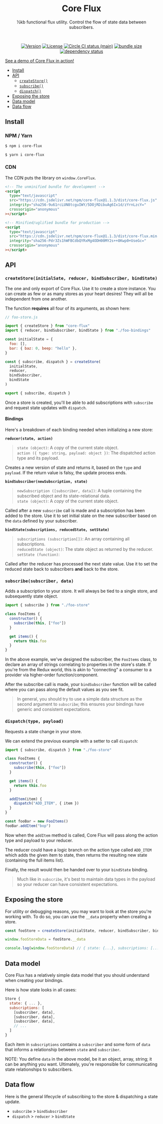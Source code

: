 <h1 align="center">Core Flux</h1>
<p align="center">½kb functional flux utility. Control the flow of state data between subscribers.</p>
<br>
<p align="center">
  <a href="https://www.npmjs.com/package/core-flux"><img src="https://img.shields.io/npm/v/core-flux.svg?sanitize=true" alt="Version"></a>
  <a href="https://www.npmjs.com/package/core-flux"><img src="https://img.shields.io/npm/l/core-flux.svg?sanitize=true" alt="License"></a>
  <a href="https://www.npmjs.com/package/core-flux"><img src="https://badgen.net/circleci/github/geotrev/core-flux/main" alt="Circle CI status (main)" /></a>
  <a href="https://www.npmjs.com/package/core-flux"><img src="https://badgen.net/bundlephobia/minzip/core-flux" alt="bundle size" /></a>
  <a href="https://www.libraries.io/npm/core-flux"><img src="https://img.shields.io/librariesio/release/npm/core-flux" alt="dependency status" /></a>
</p>

[See a demo of Core Flux in action!](https://todo-rotom.netlify.app/)

- [Install](#install)
- [API](#api)
  - [`createStore()`](#createstore)
  - [`subscribe()`](#subscribe)
  - [`dispatch()`](#dispatch)
- [Exposing the store](#exposing-the-store)
- [Data model](#data-model)
- [Data flow](#data-flow)

## Install

### NPM / Yarn

```sh
$ npm i core-flux
```

```sh
$ yarn i core-flux
```

### CDN

The CDN puts the library on `window.CoreFlux`.

```html
<!-- The unminified bundle for development -->
<script
  type="text/javascript"
  src="https://cdn.jsdelivr.net/npm/core-flux@1.1.3/dist/core-flux.js"
  integrity="sha256-9u61rcLUN8tcguIWY/5DOjRDibuAg6Ix1d/zYrnLzcY="
  crossorigin="anonymous"
></script>

<!-- Minified/uglified bundle for production -->
<script
  type="text/javascript"
  src="https://cdn.jsdelivr.net/npm/core-flux@1.1.3/dist/core-flux.min.js"
  integrity="sha256-Pdr3Zs1hWFBCdbQYRxMg4ODH00MY2s++8Kwp0+UseGc="
  crossorigin="anonymous"
></script>
```

## API

<h3 id="createstore"><code>createStore(initialSate, reducer, bindSubscriber, bindState)</code></h3>

The one and only export of Core Flux. Use it to create a store instance. You can create as few or as many stores as your heart desires! They will all be independent from one another.

The function **requires** all four of its arguments, as shown here:

```js
// foo-store.js

import { createStore } from "core-flux"
import { reducer, bindSubscriber, bindState } from "./foo-bindings"

const initialState = {
  foo: [],
  bar: { baz: 0, beep: "hello" },
}

const { subscribe, dispatch } = createStore(
  initialState,
  reducer,
  bindSubscriber,
  bindState
)

export { subscribe, dispatch }
```

Once a store is created, you'll be able to add subscriptions with `subscribe` and request state updates with `dispatch`.

#### Bindings

Here's a breakdown of each binding needed when initializing a new store:

**`reducer(state, action)`**

> `state (object)`: A _copy_ of the current state object.<br/>`action ({ type: string, payload: object })`: The dispatched action type and its payload.

Creates a new version of state and returns it, based on the `type` and `payload`. If the return value is falsy, the update process ends.

**`bindSubscriber(newSubscription, state)`**

> `newSubscription ([subscriber, data])`: A tuple containing the subscribed object and its state-relational data.<br/>`state (object)`: A _copy_ of the current state object.

Called after a new `subscribe` call is made and a subscription has been added to the store. Use it to set initial state on the new subscriber based on the `data` defined by your subscriber.

**`bindState(subscriptions, reducedState, setState)`**

> `subscriptions (subscription[])`: An array containing all subscriptions.<br/>`reducedState (object)`: The state object as returned by the reducer.<br/>`setState (function)`:

Called after the reducer has processed the next state value. Use it to set the reduced state back to subscribers **and** back to the store.

<h3 id="subscribe"><code>subscribe(subscriber, data)</code></h3>

Adds a subscription to your store. It will always be tied to a single store, and subsequently state object.

```js
import { subscribe } from "./foo-store"

class FooItems {
  constructor() {
    subscribe(this, ["foo"])
  }

  get items() {
    return this.foo
  }
}
```

In the above example, we've designed the subscriber, the `FooItems` class, to declare an array of strings correlating to properties in the store's state. If you're from the Redux world, this is akin to "connecting" a consumer to a provider via higher-order function/component.

After the subscribe call is made, your `bindSubscriber` function will be called where you can pass along the default values as you see fit.

> In general, you should try to use a simple data structure as the second argument to `subscribe`; this ensures your bindings have generic and consistent expectations.

<h3 id="dispatch"><code>dispatch(type, payload)</code></h3>

Requests a state change in your store.

We can extend the previous example with a setter to call `dispatch`:

```js
import { subscribe, dispatch } from "./foo-store"

class FooItems {
  constructor() {
    subscribe(this, ["foo"])
  }

  get items() {
    return this.foo
  }

  addItem(item) {
    dispatch("ADD_ITEM", { item })
  }
}

const fooBar = new FooItems()
fooBar.addItem("bop")
```

Now when the `addItem` method is called, Core Flux will pass along the action type and payload to your reducer.

The reducer could have a logic branch on the action type called `ADD_ITEM` which adds the given item to state, then returns the resulting new state (containing the full items list).

Finally, the result would then be handed over to your `bindState` binding.

> Much like in `subscribe`, it's best to maintain data types in the payload so your reducer can have consistent expectations.

## Exposing the store

For utility or debugging reasons, you may want to look at the store you're working with. To do so, you can use the `__data` property when creating a store.

```js
const fooStore = createStore(initialState, reducer, bindSubscriber, bindState)

window.fooStoreData = fooStore.__data

console.log(window.fooStoreData) // { state: {...}, subscriptions: [...] }
```

## Data model

Core Flux has a relatively simple data model that you should understand when creating your bindings.

Here is how state looks in all cases:

```js
Store {
  state: { ... },
  subscriptions: [
    [subscriber, data],
    [subscriber, data],
    [subscriber, data],
    // ...
  ]
}
```

Each item in `subscriptions` contains a `subscriber` and some form of `data` that informs a relationship between `state` and `subscriber`.

NOTE: You define `data` in the above model, be it an object, array, string; it can be anything you want. Ultimately, you're responsible for communicating state relationships to subscribers.

## Data flow

Here is the general lifecycle of subscribing to the store & dispatching a state update.

- `subscribe` > `bindSubscriber`
- `dispatch` > `reducer` > `bindState`
